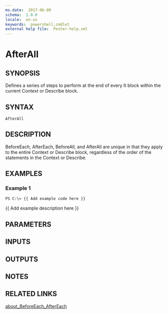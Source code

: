 ```yaml
---
ms.date:  2017-06-09
schema:  2.0.0
locale:  en-us
keywords:  powershell,cmdlet
external help file:  Pester-help.xml
---
```


# AfterAll

## SYNOPSIS
Defines a series of steps to perform at the end of every It block within
the current Context or Describe block.

## SYNTAX

```
AfterAll
```

## DESCRIPTION
BeforeEach, AfterEach, BeforeAll, and AfterAll are unique in that they apply
to the entire Context or Describe block, regardless of the order of the
statements in the Context or Describe.

## EXAMPLES

### Example 1
```
PS C:\> {{ Add example code here }}
```

{{ Add example description here }}

## PARAMETERS

## INPUTS

## OUTPUTS

## NOTES

## RELATED LINKS

[about_BeforeEach_AfterEach]()

